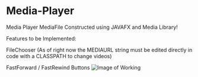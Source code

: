 # Media-Player
Media Player
MediaFile Constructed using JAVAFX and Media Library!


Features to be Implemented:

FileChooser (As of right now the MEDIAURL string must be edited directly in code with a CLASSPATH to change videos)

FastForward / FastRewind Buttons
![Image of Working](https://octodex.github.com/images/yaktocat.png)
